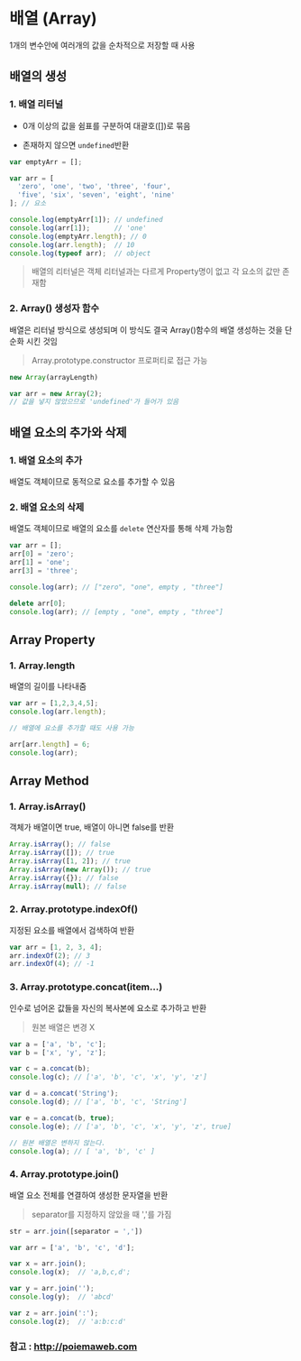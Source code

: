 # 배열 (Array)

1개의 변수안에 여러개의 값을 순차적으로 저장할 때 사용

## 배열의 생성

### 1. 배열 리터널 

- 0개 이상의 값을 쉼표를 구분하여 대괄호([])로 묶음


- 존재하지 않으면 `undefined`반환

```javascript
var emptyArr = [];

var arr = [
  'zero', 'one', 'two', 'three', 'four',
  'five', 'six', 'seven', 'eight', 'nine'
]; // 요소

console.log(emptyArr[1]); // undefined
console.log(arr[1]);      // 'one'
console.log(emptyArr.length); // 0
console.log(arr.length);  // 10
console.log(typeof arr);  // object
```

> 배열의 리터널은 객체 리터널과는 다르게 Property명이 없고 각 요소의 값만 존재함

### 2. Array() 생성자 함수

배열은 리터널 방식으로 생성되며 이 방식도 결국 Array()함수의 배열 생성하는 것을 단순화 시킨 것임

> Array.prototype.constructor 프로퍼티로 접근 가능

```javascript
new Array(arrayLength)

var arr = new Array(2);
// 값을 넣지 않았으므로 'undefined'가 들어가 있음
```



## 배열 요소의 추가와 삭제

### 1. 배열 요소의 추가

배열도 객체이므로 동적으로 요소를 추가할 수 있음

### 2. 배열 요소의 삭제

배열도 객체이므로 배열의 요소를 `delete` 연산자를 통해 삭제 가능함

```javascript
var arr = [];
arr[0] = 'zero';
arr[1] = 'one';
arr[3] = 'three';

console.log(arr); // ["zero", "one", empty , "three"]

delete arr[0];
console.log(arr); // [empty , "one", empty , "three"]
```

## Array Property

### 1. Array.length

배열의 길이를 나타내줌

```javascript
var arr = [1,2,3,4,5];
console.log(arr.length);

// 배열에 요소를 추가할 때도 사용 가능

arr[arr.length] = 6;
console.log(arr);
```

## Array Method

### 1. Array.isArray()

객체가 배열이면 true, 배열이 아니면 false를 반환

```javascript
Array.isArray(); // false
Array.isArray([]); // true
Array.isArray([1, 2]); // true
Array.isArray(new Array()); // true
Array.isArray({}); // false
Array.isArray(null); // false
```

### 2. Array.prototype.indexOf()

지정된 요소를 배열에서 검색하여 반환

```javascript
var arr = [1, 2, 3, 4];
arr.indexOf(2); // 3
arr.indexOf(4); // -1
```

### 3. Array.prototype.concat(item…)

인수로 넘어온 값들을 자신의 복사본에 요소로 추가하고 반환

> 원본 배열은 변경 X

```javascript
var a = ['a', 'b', 'c'];
var b = ['x', 'y', 'z'];

var c = a.concat(b);
console.log(c); // ['a', 'b', 'c', 'x', 'y', 'z']

var d = a.concat('String');
console.log(d); // ['a', 'b', 'c', 'String']

var e = a.concat(b, true);
console.log(e); // ['a', 'b', 'c', 'x', 'y', 'z', true]

// 원본 배열은 변하지 않는다.
console.log(a); // [ 'a', 'b', 'c' ]
```

### 4. Array.prototype.join()

배열 요소 전체를 연결하여 생성한 문자열을 반환

> separator를 지정하지 않았을 때 ','를 가짐

```javascript
str = arr.join([separator = ','])

var arr = ['a', 'b', 'c', 'd'];

var x = arr.join();
console.log(x);  // 'a,b,c,d';

var y = arr.join('');
console.log(y);  // 'abcd'

var z = arr.join(':');
console.log(z);  // 'a:b:c:d'
```

### 참고 : http://poiemaweb.com